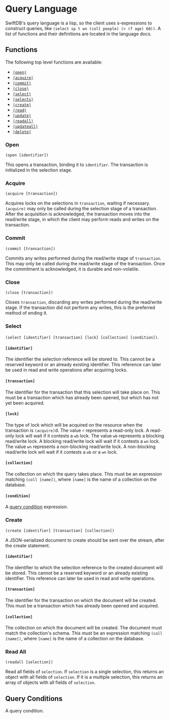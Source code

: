 # Query Language

SwiftDB's query language is a lisp, so the client uses s-expressions to
construct queries, like `(select sp t wn (coll people) (> (f age) 60))`. A list
of functions and their definitions are located in the language docs.

## Functions

The following top level functions are available:

-   [`(open)`](#open)
-   [`(acquire)`](#acquire)
-   [`(commit)`](#commit)
-   [`(close)`](#close)
-   [`(select)`](#select)
-   [`(selects)`](#select)
-   [`(create)`](#create)
-   [`(read)`](#read)
-   [`(update)`](#update)
-   [`(readall)`](#read-all)
-   [`(updateall)`](#updateall)
-   [`(delete)`](#delete)

### Open

`(open [identifier])`

This opens a transaction, binding it to `identifier`. The transaction is
initialized in the selection stage.

### Acquire

`(acquire [transaction])`

Acquires locks on the selections in `transaction`, waiting if necessary.
`(acquire)` may only be called during the selection stage of a transaction.
After the acquisition is acknowledged, the transaction moves into the read/write
stage, in which the client may perform reads and writes on the transaction.

### Commit

`(commit [transaction])`

Commits any writes performed during the read/write stage of `transaction`. This
may only be called during the read/write stage of the transaction. Once the
commitment is acknowledged, it is durable and non-volatile.

### Close

`(close [transaction])`

Closes `transaction`, discarding any writes performed during the read/write
stage. If the transaction did not perform any writes, this is the preferred
method of ending it.

### Select

`(select [identifier] [transaction] [lock] [collection] [condition])`.

#### `[identifier]`

The identifier the selection reference will be stored to. This cannot be a
reserved keyword or an already existing identifier. This reference can later be
used in read and write operations after acquiring locks.

#### `[transaction]`

The identifier for the transaction that this selection will take place on. This
must be a transaction which has already been opened, but which has not yet been
acquired.

#### `[lock]`

The type of lock which will be acquired on the resource when the transaction is
`(acquire)`d. The value `r` represents a read-only lock. A read-only lock will
wait if it contests a `wb` lock. The value `wb` represents a blocking read/write
lock. A blocking read/write lock will wait if it contests a `wn` lock. The value
`wn` represents a non-blocking read/write lock. A non-blocking read/write lock
will wait if it contests a `wb` or a `wn` lock.

#### `[collection]`

The collection on which the query takes place. This must be an expression
matching `(coll [name])`, where `[name]` is the name of a collection on the
database.

#### `[condition]`

A [query condition](#query-conditions) expression.

### Create

`(create [identifier] [transaction] [collection])`

A JSON-serialized document to create should be sent over the stream, after the
create statement.

#### `[identifier]`

The identifier to which the selection reference to the created document will be
stored. This cannot be a reserved keyword or an already existing identifier.
This reference can later be used in read and write operations.

#### `[transaction]`

The identifier for the transaction on which the document will be created. This
must be a transaction which has already been opened and acquired.

#### `[collection]`

The collection on which the document will be created. The document must match
the collection's schema. This must be an expression matching `(coll [name])`,
where `[name]` is the name of a collection on the database.

### Read All

`(readall [selection])`

Read all fields of `selection`. If `selection` is a single selection, this
returns an object with all fields of `selection`. If it is a multiple selection,
this returns an array of objects with all fields of `selection`.

## Query Conditions

A query condition.

